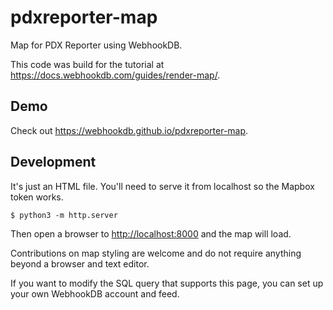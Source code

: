 # pdxreporter-map

Map for PDX Reporter using WebhookDB.

This code was build for the tutorial at <https://docs.webhookdb.com/guides/render-map/>.

## Demo

Check out <https://webhookdb.github.io/pdxreporter-map>.

## Development

It's just an HTML file. You'll need to serve it from localhost so the Mapbox token works.

    $ python3 -m http.server

Then open a browser to <http://localhost:8000> and the map will load.

Contributions on map styling are welcome and do not require anything beyond a browser and text editor.

If you want to modify the SQL query that supports this page,
you can set up your own WebhookDB account and feed.
